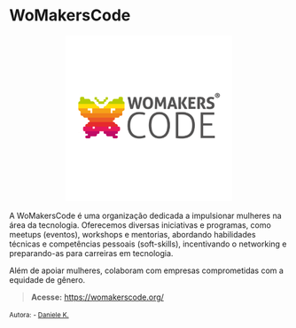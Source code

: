 # WoMakersCode

<p align="center"><img src="./_media/wmc.png" width="300"></p>

A WoMakersCode é uma organização dedicada a impulsionar mulheres na área da tecnologia. Oferecemos diversas iniciativas e programas, como meetups (eventos), workshops e mentorias, abordando habilidades técnicas e competências pessoais (soft-skills), incentivando o networking e preparando-as para carreiras em tecnologia.

Além de apoiar mulheres, colaboram com empresas comprometidas com a equidade de gênero.


> **Acesse:** https://womakerscode.org/


<small>Autora: - <a href="https://github.com/DanieleKaroline">Daniele K.</a></small>